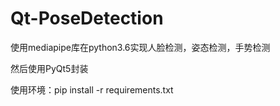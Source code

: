 # Qt-PoseDetection
使用mediapipe库在python3.6实现人脸检测，姿态检测，手势检测


然后使用PyQt5封装


使用环境：pip install -r requirements.txt
